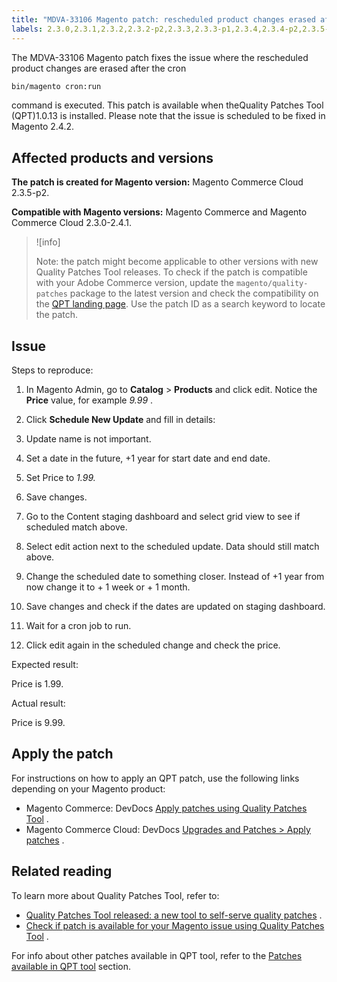 ```yaml
---
title: "MDVA-33106 Magento patch: rescheduled product changes erased after cron run"
labels: 2.3.0,2.3.1,2.3.2,2.3.2-p2,2.3.3,2.3.3-p1,2.3.4,2.3.4-p2,2.3.5-p1,2.3.5-p2,2.3.6,2.4.0,2.4.0-p1,2.4.1,QPT 1.0.13,Magento Commerce,Magento Commerce Cloud,Quality Patches Tool,support tools
---
```


The MDVA-33106 Magento patch fixes the issue where the rescheduled product changes are erased after the cron

```bash
bin/magento cron:run
```

command is executed. This patch is available when the<a>Quality Patches Tool (QPT)</a>1.0.13 is installed. Please note that the issue is scheduled to be fixed in Magento 2.4.2.

## Affected products and versions

 **The patch is created for Magento version:** Magento Commerce Cloud 2.3.5-p2.

 **Compatible with Magento versions:** Magento Commerce and Magento Commerce Cloud 2.3.0-2.4.1.

>![info]
>
 >Note: the patch might become applicable to other versions with new Quality Patches Tool releases. To check if the patch is compatible with your Adobe Commerce version, update the `magento/quality-patches` package to the latest version and check the compatibility on the [QPT landing page](https://devdocs.magento.com/quality-patches/tool.html#patch-grid). Use the patch ID as a search keyword to locate the patch.

## Issue

 <span class="wysiwyg-underline">Steps to reproduce:</span> 

1. In Magento Admin, go to **Catalog** > **Products** and click edit. Notice the **Price** value, for example *9.99* .
1. Click **Schedule New Update** and fill in details:
1. Update name is not important.
1. Set a date in the future, +1 year for start date and end date.
1. Set Price to *1.99.* 

1. Save changes.
1. Go to the Content staging dashboard and select grid view to see if scheduled match above.
1. Select edit action next to the scheduled update. Data should still match above.
1. Change the scheduled date to something closer. Instead of +1 year from now change it to + 1 week or + 1 month.
1. Save changes and check if the dates are updated on staging dashboard.
1. Wait for a cron job to run.
1. Click edit again in the scheduled change and check the price.

 <span class="wysiwyg-underline">Expected result:</span> 

Price is 1.99.

 <span class="wysiwyg-underline">Actual result:</span> 

Price is 9.99.

## Apply the patch

For instructions on how to apply an QPT patch, use the following links depending on your Magento product:

* Magento Commerce: DevDocs [Apply patches using Quality Patches Tool](https://devdocs.magento.com/guides/v2.4/comp-mgr/patching/mqp.html) .
* Magento Commerce Cloud: DevDocs [Upgrades and Patches > Apply patches](https://devdocs.magento.com/cloud/project/project-patch.html) .

## Related reading

To learn more about Quality Patches Tool, refer to:

* [Quality Patches Tool released: a new tool to self-serve quality patches](https://support.magento.com/hc/en-us/articles/360047139492) .
* [Check if patch is available for your Magento issue using Quality Patches Tool](https://support.magento.com/hc/en-us/articles/360047125252) .

For info about other patches available in QPT tool, refer to the [Patches available in QPT tool](https://support.magento.com/hc/en-us/sections/360010506631-Patches-available-in-QPT-tool-) section.